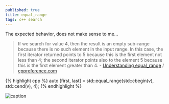 ```yaml
---
published: true
title: equal_range
tags: c++ search
---
```

The expected behavior, does not make sense to me...

> If we search for value 4, then the result is an empty sub-range because there is no such element in the input range. In this case, the first iterator returned points to 5 because this is the first element not less than 4; the second iterator points also to the element 5 because this is the first element greater than 4.  - [Understanding equal_range](https://mariusbancila.ro/blog/2019/01/14/understanding-equal_range/)  / [cppreference.com ](https://en.cppreference.com/w/cpp/algorithm/equal_range)


{% highlight cpp %}
auto [first, last] = std::equal_range(std::cbegin(v), std::cend(v), 4);
{% endhighlight %}

![caption](https://mariusbancila.ro/blog/wp-content/uploads/2019/01/eqr3.png)

